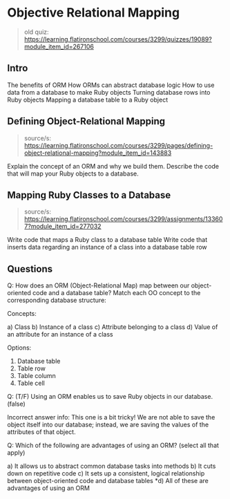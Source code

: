 # Objective Relational Mapping 
> old quiz: https://learning.flatironschool.com/courses/3299/quizzes/19089?module_item_id=267106

## Intro 
The benefits of ORM
How ORMs can abstract database logic
How to use data from a database to make Ruby objects
Turning database rows into Ruby objects
Mapping a database table to a Ruby object

## Defining Object-Relational Mapping
> source/s: https://learning.flatironschool.com/courses/3299/pages/defining-object-relational-mapping?module_item_id=143883

Explain the concept of an ORM and why we build them.
Describe the code that will map your Ruby objects to a database.

## Mapping Ruby Classes to a Database
> source/s: https://learning.flatironschool.com/courses/3299/assignments/133607?module_item_id=277032

Write code that maps a Ruby class to a database table
Write code that inserts data regarding an instance of a class into a database table row

## Questions

Q: How does an ORM (Object-Relational Map) map between our object-oriented code and a database table? Match each OO concept to the corresponding database structure:

Concepts:

a) Class
b) Instance of a class
c) Attribute belonging to a class
d) Value of an attribute for an instance of a class

Options:

1) Database table
2) Table row
3) Table column
4) Table cell


Q: (T/F) Using an ORM enables us to save Ruby objects in our database. (false)

Incorrect answer info: This one is a bit tricky! We are not able to save the object itself into our database; instead, we are saving the values of the attributes of that object.


Q: Which of the following are advantages of using an ORM? (select all that apply)

a) It allows us to abstract common database tasks into methods
b) It cuts down on repetitive code
c) It sets up a consistent, logical relationship between object-oriented code and database tables
*d) All of these are advantages of using an ORM

